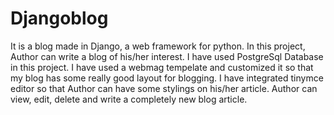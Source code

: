 # Djangoblog
It is a blog made in Django, a web framework for python.
In this project, Author can write a blog of his/her interest.
I have used PostgreSql Database in this project.
I have used a webmag tempelate and customized it so that my blog has some really good layout for blogging.
I have integrated tinymce editor so that Author can have some stylings on his/her article.
Author can view, edit, delete and write a completely new blog article.
